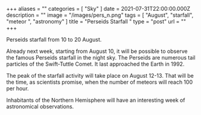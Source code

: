 +++
aliases = ""
categories = [ "Sky" ]
date = 2021-07-31T22:00:00.000Z
description = ""
image = "/images/pers_n.png"
tags = [ "August", "starfall", "meteor ", "astronomy" ]
title = "Perseids Starfall "
type = "post"
url = ""
+++

Perseids starfall from 10 to 20 August.

Already next week, starting from August 10, it will be possible to observe the famous Perseids starfall in the night sky. The Perseids are numerous tail particles of the Swift-Tuttle Comet. It last approached the Earth in 1992.

The peak of the starfall activity will take place on August 12-13. That will be the time, as scientists promise, when the number of meteors will reach 100 per hour.

Inhabitants of the Northern Hemisphere will have an interesting week of astronomical observations.

